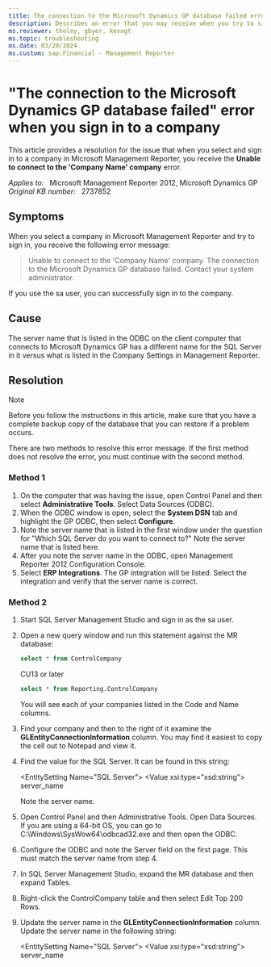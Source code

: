 ```yaml
---
title: The connection to the Microsoft Dynamics GP database failed error when signing in to a company
description: Describes an error that you may receive when you try to sign in to your company in Microsoft Management Reporter. Provides a resolution.
ms.reviewer: theley, gbyer, kevogt
ms.topic: troubleshooting
ms.date: 03/20/2024
ms.custom: sap:Financial - Management Reporter
---
```

# "The connection to the Microsoft Dynamics GP database failed" error when you sign in to a company

This article provides a resolution for the issue that when you select and sign in to a company in Microsoft Management Reporter, you receive the **Unable to connect to the 'Company Name' company** error.

_Applies to:_ &nbsp; Microsoft Management Reporter 2012, Microsoft Dynamics GP  
_Original KB number:_ &nbsp; 2737852

## Symptoms

When you select a company in Microsoft Management Reporter and try to sign in, you receive the following error message:

> Unable to connect to the 'Company Name' company. The connection to the Microsoft Dynamics GP database failed. Contact your system administrator.

If you use the sa user, you can successfully sign in to the company.

## Cause

The server name that is listed in the ODBC on the client computer that connects to Microsoft Dynamics GP has a different name for the SQL Server in it versus what is listed in the Company Settings in Management Reporter.

## Resolution

> [!NOTE]
> Before you follow the instructions in this article, make sure that you have a complete backup copy of the database that you can restore if a problem occurs.

There are two methods to resolve this error message. If the first method does not resolve the error, you must continue with the second method.

### Method 1

1. On the computer that was having the issue, open Control Panel and then select **Administrative Tools**. Select Data Sources (ODBC).
2. When the ODBC window is open, select the **System DSN** tab and highlight the GP ODBC, then select **Configure**.
3. Note the server name that is listed in the first window under the question for "Which SQL Server do you want to connect to?" Note the server name that is listed here.
4. After you note the server name in the ODBC, open Management Reporter 2012 Configuration Console.
5. Select **ERP Integrations**. The GP integration will be listed. Select the integration and verify that the server name is correct.

### Method 2

1. Start SQL Server Management Studio and sign in as the sa user.
2. Open a new query window and run this statement against the MR database:

    ```sql
    select * from ControlCompany
    ```

    CU13 or later

    ```sql
    select * from Reporting.ControlCompany
    ```

   You will see each of your companies listed in the Code and Name columns.

3. Find your company and then to the right of it examine the **GLEntityConnectionInformation** column. You may find it easiest to copy the cell out to Notepad and view it.
4. Find the value for the SQL Server. It can be found in this string:

   \<EntitySetting Name="SQL Server"> \<Value xsi:type="xsd:string"> server_name </Value>

   Note the server name.
5. Open Control Panel and then Administrative Tools. Open Data Sources. If you are using a 64-bit OS, you can go to C:\Windows\SysWow64\odbcad32.exe and then open the ODBC.
6. Configure the ODBC and note the Server field on the first page. This must match the server name from step 4.
7. In SQL Server Management Studio, expand the MR database and then expand Tables.
8. Right-click the ControlCompany table and then select Edit Top 200 Rows.
9. Update the server name in the **GLEntityConnectionInformation** column. Update the server name in the following string:

   \<EntitySetting Name="SQL Server"> \<Value xsi:type="xsd:string"> server_name </Value> </EntitySetting>
